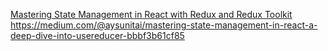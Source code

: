 [Mastering State Management in React with Redux and Redux Toolkit](https://medium.com/@aysunitai/mastering-state-management-in-react-with-redux-and-redux-toolkit-d8e6f09d5393)
https://medium.com/@aysunitai/mastering-state-management-in-react-a-deep-dive-into-usereducer-bbbf3b61cf85